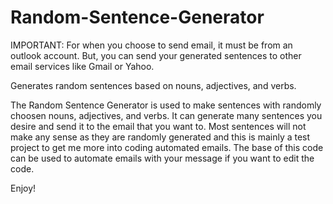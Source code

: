 # Random-Sentence-Generator

IMPORTANT: For when you choose to send email, it must be from an outlook account. But, you can send your generated sentences to other email services like Gmail or Yahoo.

Generates random sentences based on nouns, adjectives, and verbs. 

The Random Sentence Generator is used to make sentences with randomly choosen nouns, adjectives, and verbs. It can generate many sentences you desire and send it to the email that you want to. 
Most sentences will not make any sense as they are randomly generated and this is mainly a test project to get me more into coding automated emails. 
The base of this code can be used to automate emails with your message if you want to edit the code.

Enjoy!
